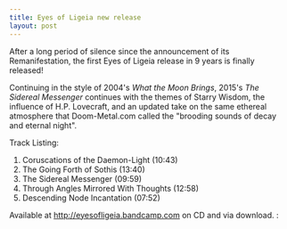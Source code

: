 ```yaml
---
title: Eyes of Ligeia new release
layout: post
---
```


After a long period of silence since the announcement of its Remanifestation, the first Eyes of Ligeia release in 9 years is finally released!

Continuing in the style of 2004's _What the Moon Brings_, 2015's _The Sidereal Messenger_ continues with the themes of Starry Wisdom, the influence of H.P. Lovecraft, and an updated take on the same ethereal atmosphere that Doom-Metal.com called the "brooding sounds of decay and eternal night".

Track Listing:

1. Coruscations of the Daemon-Light (10:43)
2. The Going Forth of Sothis (13:40)
3. The Sidereal Messenger (09:59)
4. Through Angles Mirrored With Thoughts (12:58)
5. Descending Node Incantation (07:52)

Available at http://eyesofligeia.bandcamp.com on CD and via download.
:
